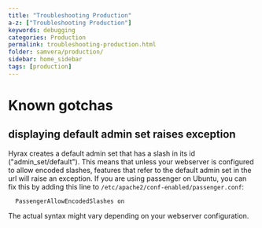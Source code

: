 ```yaml
---
title: "Troubleshooting Production"
a-z: ["Troubleshooting Production"]
keywords: debugging
categories: Production
permalink: troubleshooting-production.html
folder: samvera/production/
sidebar: home_sidebar
tags: [production]
---
```


# Known gotchas

## displaying default admin set raises exception
Hyrax creates a default admin set that has a slash in its id ("admin_set/default").
This means that unless your webserver is configured to allow encoded slashes, 
features that refer to the default admin set in the url will raise an exception.
If you are using passenger on Ubuntu, you can fix this by adding this line to 
`/etc/apache2/conf-enabled/passenger.conf`:
```
  PassengerAllowEncodedSlashes on
```
The actual syntax might vary depending on your webserver configuration.
